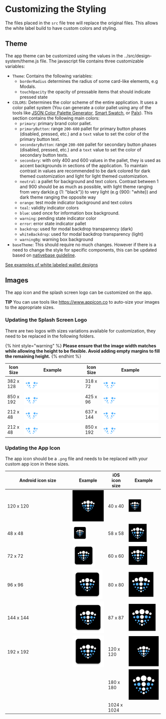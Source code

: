 # Customizing the Styling

The files placed in the `src` file tree will replace the original files. This allows the white label build to have custom colors and styling.

## Theme

The app theme can be customized using the values in the ../src/design-system/theme.js file. The javascript file contains three customizable variables:

* `Theme`: Contains the following variables:
  * `borderRadius` determines the radius of some card-like elements, e.g Modals.
  * `touchOpacity` the opacity of pressable items that should indicate pressed state
* `COLORS`: Determines the color scheme of the entire application. It uses a color pallet system (You can generate a color pallet using any of the tools like [JSON Color Palette Generator](https://json-color-palette-generator.vercel.app/), [Smart Swatch](https://smart-swatch.netlify.app/), or [Palx](https://palx.jxnblk.com/)). This section contains the following main colors:
  * `primary`: primary brand color pallet.
  * `primaryButton`: range `200-600` pallet for primary button phases (disabled, pressed, etc.) and a `text` value to set the color of the primary button text.
  * `secondaryButton`: range `200-600` pallet for secondary button phases (disabled, pressed, etc.) and a `text` value to set the color of secondary button texts.
  * `secondary`: with only 400 and 600 values in the pallet, they is used as accent backgrounds in sections of the application. To maintain contrast in values are recommended to be dark colored for dark themed customization and light for light themed customization.
  * `neutral`: a pallet for background and text colors. Contrast between 1 and 900 should be as much as possible, with light theme ranging from very dark(e.g {1: "black"}) to very light (e.g {900: "white}) and dark theme ranging the opposite way
  * `orange`: test mode indicator background and text colors
  * `teal`: validity indicator colors
  * `blue`: used once for information box background.
  * `warning`: pending state indicator color
  * `error`: error state indicator pallet
  * `backdrop`: used for modal backdrop transparency (dark)
  * `whiteBackdrop`: used for modal backdrop transparency (light)
  * `warningBg`: warning box background
* `baseTheme`: This should require no much changes. However if there is a need to change the style for specific components, this can be updated based on [nativebase guideline](https://docs.nativebase.io/customizing-components).

[See examples of white labeled wallet designs](https://www.figma.com/file/hpHhkjv6tz3KdlSX8Hr1tH/White-label-wallet-\(Copy\)?type=design\&node-id=8-175\&mode=design)

## Images

The app icon and the splash screen logo can be customized on the app.

**TIP** You can use tools like https://www.appicon.co to auto-size your images to the appropriate sizes.

### Updating the Splash Screen Logo

There are two logos with sizes variations available for customization, they need to be replaced in the following folders.

{% hint style="warning" %}
**Please ensure that the image width matches while allowing the height to be flexible. Avoid adding empty margins to fill the remaining height.**
{% endhint %}

| Icon Size | Example                                       | Icon Size | Example                                       |
| --------- | --------------------------------------------- | --------- | --------------------------------------------- |
| 382 x 128 | ![](../../../.gitbook/assets/splash-logo.png) | 318 x 72  | ![](../../../.gitbook/assets/splash-logo.png) |
| 850 x 192 | ![](../../../.gitbook/assets/splash-logo.png) | 425 x 96  | ![](../../../.gitbook/assets/splash-logo.png) |
| 212 x 48  | ![](../../../.gitbook/assets/splash-logo.png) | 637 x 144 | ![](../../../.gitbook/assets/splash-logo.png) |
| 212 x 48  | ![](../../../.gitbook/assets/splash-logo.png) | 850 x 192 | ![](../../../.gitbook/assets/splash-logo.png) |

### Updating the App Icon

The app icon should be a `.png` file and needs to be replaced with your custom app icon in these sizes.

<table><thead><tr><th width="197">Android icon size</th><th>Example</th><th>iOS icon size</th><th>Example</th></tr></thead><tbody><tr><td>120 x 120</td><td><img src="../../../.gitbook/assets/icon (2).png" alt=""></td><td>40 x 40</td><td><img src="../../../.gitbook/assets/40.png" alt=""></td></tr><tr><td>48 x 48</td><td><img src="../../../.gitbook/assets/ic_launcher.png" alt=""></td><td>58 x 58</td><td><img src="../../../.gitbook/assets/58.png" alt=""></td></tr><tr><td>72 x 72</td><td><img src="../../../.gitbook/assets/ic_launcher (1).png" alt=""></td><td>60 x 60</td><td><img src="../../../.gitbook/assets/60.png" alt=""></td></tr><tr><td>96 x 96</td><td><img src="../../../.gitbook/assets/ic_launcher (2).png" alt=""></td><td>80 x 80</td><td><img src="../../../.gitbook/assets/80.png" alt=""></td></tr><tr><td>144 x 144</td><td><img src="../../../.gitbook/assets/ic_launcher (3).png" alt=""></td><td>87 x 87</td><td><img src="../../../.gitbook/assets/87.png" alt=""></td></tr><tr><td>192 x 192</td><td><img src="../../../.gitbook/assets/ic_launcher (4).png" alt=""></td><td>120 x 120</td><td><img src="../../../.gitbook/assets/icon (1).png" alt=""></td></tr><tr><td></td><td></td><td>180 x 180</td><td><img src="../../../.gitbook/assets/180.png" alt=""></td></tr><tr><td></td><td></td><td>1024 x 1024</td><td><img src="../../../.gitbook/assets/App icon – Appstore-1.png" alt=""></td></tr></tbody></table>
